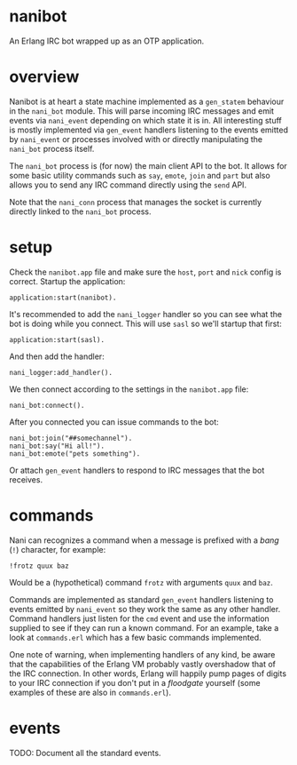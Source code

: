 # nanibot
An Erlang IRC bot wrapped up as an OTP application.

# overview
Nanibot is at heart a state machine implemented as a `gen_statem` behaviour in
the `nani_bot` module. This will parse incoming IRC messages and emit events 
via `nani_event` depending on which state it is in. All interesting stuff is 
mostly implemented via `gen_event` handlers listening to the events emitted 
by `nani_event` or processes involved with or directly manipulating the 
`nani_bot` process itself.

The `nani_bot` process is (for now) the main client API to the bot. It allows 
for some basic utility commands such as `say`, `emote`, `join` and `part` but
also allows you to send any IRC command directly using the `send` API.

Note that the `nani_conn` process that manages the socket is currently directly 
linked to the `nani_bot` process.

# setup
Check the `nanibot.app` file and make sure the `host`, `port` and `nick` config
is correct. Startup the application:

    application:start(nanibot).

It's recommended to add the `nani_logger` handler so you can see what the bot
is doing while you connect. This will use `sasl` so we'll startup that first:

    application:start(sasl).

And then add the handler:

    nani_logger:add_handler().

We then connect according to the settings in the `nanibot.app` file:

    nani_bot:connect().

After you connected you can issue commands to the bot:

    nani_bot:join("##somechannel").
    nani_bot:say("Hi all!").
    nani_bot:emote("pets something").

Or attach `gen_event` handlers to respond to IRC messages that the bot 
receives.

# commands
Nani can recognizes a command when a message is prefixed with a *bang* (`!`) 
character, for example:

    !frotz quux baz

Would be a (hypothetical) command `frotz` with arguments `quux` and `baz`.

Commands are implemented as standard `gen_event` handlers listening to events
emitted by `nani_event` so they work the same as any other handler. Command
handlers just listen for the `cmd` event and use the information supplied to
see if they can run a known command. For an example, take a look at 
`commands.erl` which has a few basic commands implemented.

One note of warning, when implementing handlers of any kind, be aware that the
capabilities of the Erlang VM probably vastly overshadow that of the IRC
connection. In other words, Erlang will happily pump pages of digits to your 
IRC connection if you don't put in a *floodgate* yourself (some examples of
these are also in `commands.erl`).

# events
TODO: Document all the standard events.